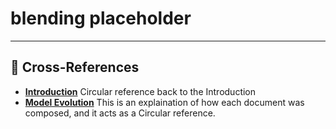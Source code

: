 # blending placeholder

---

##  🔗 Cross-References

- [**Introduction**](./introduction.md) Circular reference back to the Introduction
- [**Model Evolution**](./evolution.md) This is an explaination of how each document was composed, and it acts as a Circular reference.

